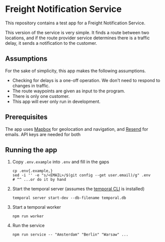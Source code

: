 # Freight Notification Service

This repository contains a test app for a Freight Notification Service.

This version of the service is very simple. It finds a route between two locations, and if the route provider service determines there is a traffic delay, it sends a notification to the customer.

## Assumptions

For the sake of simplicity, this app makes the following assumptions.

- Checking for delays is a one-off operation. We don't need to respond to changes in traffic.
- The route waypoints are given as input to the program.
- There is only one customer.
- This app will ever only run in development.

## Prerequisites

The app uses [Mapbox](https://www.mapbox.com) for geolocation and navigation, and [Resend](https://resend.com/) for emails. API keys are needed for both

## Running the app

1. Copy `.env.example` into `.env` and fill in the gaps

   ```
   cp .env{.example,}
   sed -i '' -e "s/<EMAIL>/$(git config --get user.email)/g" .env
   # ^^ ...or do it by hand
   ```

2. Start the temporal server (assumes the [temporal CLI](https://docs.temporal.io/cli#install) is installed)

   ```
   temporal server start-dev --db-filename temporal.db
   ```

3. Start a temporal worker

   ```
   npm run worker
   ```

4. Run the service

   ```
   npm run service -- "Amsterdam" "Berlin" "Warsaw" ...
   ```
